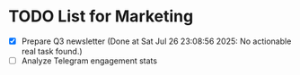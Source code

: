 # TODO List for Marketing

- [x] Prepare Q3 newsletter  (Done at Sat Jul 26 23:08:56 2025: No actionable real task found.)
- [ ] Analyze Telegram engagement stats